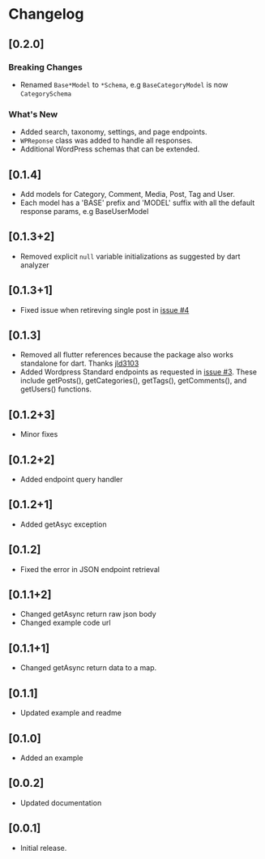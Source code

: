 # Changelog

## [0.2.0]

### Breaking Changes

- Renamed `Base*Model` to `*Schema`, e.g `BaseCategoryModel` is now `CategorySchema`

### What's New

- Added search, taxonomy, settings, and page endpoints.
- `WPReponse` class was added to handle all responses.
- Additional WordPress schemas that can be extended.

## [0.1.4]

- Add models for Category, Comment, Media, Post, Tag and User.
- Each model has a 'BASE' prefix and 'MODEL' suffix with all the default response params, e.g BaseUserModel

## [0.1.3+2]

- Removed explicit `null` variable initializations as suggested by dart analyzer
  
## [0.1.3+1]

- Fixed issue when retireving single post in [issue #4](https://github.com/dhmgroup/dart-wp/issues/4)

## [0.1.3]

- Removed all flutter references because the package also works standalone for dart. Thanks [jld3103](https://github.com/jld3103)
- Added Wordpress Standard endpoints as requested in [issue #3](https://github.com/dhmgroup/dart-wp/issues/3). These include getPosts(), getCategories(), getTags(), getComments(), and getUsers() functions.

## [0.1.2+3]

- Minor fixes

## [0.1.2+2]

- Added endpoint query handler

## [0.1.2+1]

- Added getAsyc exception

## [0.1.2]

- Fixed the error in JSON endpoint retrieval

## [0.1.1+2]

- Changed getAsync return raw json body
- Changed example code url

## [0.1.1+1]

- Changed getAsync return data to a map.

## [0.1.1]

- Updated example and readme

## [0.1.0]

- Added an example

## [0.0.2]

- Updated documentation

## [0.0.1]

- Initial release.

